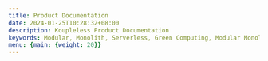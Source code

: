 ```yaml
---
title: Product Documentation
date: 2024-01-25T10:28:32+08:00
description: Koupleless Product Documentation
keywords: Modular, Monolith, Serverless, Green Computing, Modular Monolith, Service Weaver
menu: {main: {weight: 20}}
---
```


<script>
    window.location="/docs/introduction/intro-and-scenario/";
</script>
